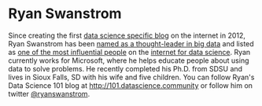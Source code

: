 # Ryan Swanstrom

Since creating the first [data science specific blog](http://101.datascience.community) on the internet in 2012, Ryan Swanstrom has been [named as a thought-leader in big data](https://datascience.berkeley.edu/what-is-big-data/) and listed as [one of the most influential people](http://most-influential-data-science-accounts-on.silk.co/) on the [internet for data science](http://www.kdnuggets.com/2013/01/data-science-top-influencers.html). Ryan currently works for Microsoft, where he helps educate people about using data to solve problems. He recently completed his Ph.D. from SDSU and lives in Sioux Falls, SD with his wife and five children. You can follow Ryan's Data Science 101 blog at http://101.datascience.community or follow him on twitter [@ryanswanstrom](http://twitter.com/ryanswanstrom).
